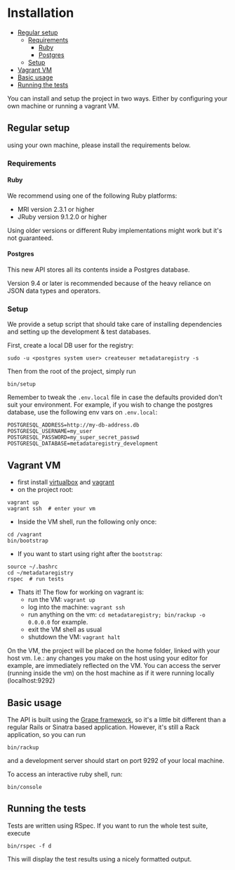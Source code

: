 # Installation

- [Regular setup](#regular-setup)
  - [Requirements](#requirements)
      - [Ruby](#ruby)
      - [Postgres](#postgres)
  - [Setup](#setup)
- [Vagrant VM](#vagrant-vm)
- [Basic usage](#basic-usage)
- [Running the tests](#running-the-tests)

You can install and setup the project in two ways. Either by configuring your
own machine or running a vagrant VM.

## Regular setup

using your own machine, please install the requirements below.

### Requirements

#### Ruby
We recommend using one of the following Ruby platforms:

* MRI version 2.3.1 or higher
* JRuby version 9.1.2.0 or higher

Using older versions or different Ruby implementations might work but it\'s not
guaranteed.

#### Postgres
This new API stores all its contents inside a Postgres database.

Version 9.4 or later is recommended because of the heavy reliance on JSON data
types and operators.

### Setup

We provide a setup script that should take care of installing dependencies and
setting up the development & test databases.

First, create a local DB user for the registry:

```
sudo -u <postgres system user> createuser metadataregistry -s
```

Then from the root of the project, simply run

```shell
bin/setup
```

Remember to tweak the `.env.local` file in case the defaults provided
don\'t suit your environment.
For example, if you wish to change the postgres database, use the following
env vars on `.env.local`:

```
POSTGRESQL_ADDRESS=http://my-db-address.db
POSTGRESQL_USERNAME=my_user
POSTGRESQL_PASSWORD=my_super_secret_passwd
POSTGRESQL_DATABASE=metadataregistry_development
```

## Vagrant VM

- first install [virtualbox](https://www.virtualbox.org/) and [vagrant](http://vagrantup.com)
- on the project root:

```shell
vagrant up
vagrant ssh  # enter your vm
```

- Inside the VM shell, run the following only once:

```shell
cd /vagrant
bin/bootstrap
```

- If you want to start using right after the `bootstrap`:

```
source ~/.bashrc
cd ~/metadataregistry
rspec  # run tests
```

- Thats it! The flow for working on vagrant is:
    - run the VM: `vagrant up`
    - log into the machine: `vagrant ssh`
    - run anything on the vm: `cd metadataregistry; bin/rackup -o 0.0.0.0` for example.
    - exit the VM shell as usual
    - shutdown the VM: `vagrant halt`


On the VM, the project will be placed on the home folder, linked with your host vm.
I.e.: any changes you make on the host using your editor for example, are immediately reflected on the VM.
You can access the server (running inside the vm) on the host machine as if it were running locally (localhost:9292)


## Basic usage

The API is built using the [Grape framework](https://github.com/ruby-grape/grape),
so it\'s a little bit different than a regular Rails or Sinatra based application.
However, it\'s still a Rack application, so you can run

```shell
bin/rackup
```

and a development server should start on port 9292 of your local machine.

To access an interactive ruby shell, run:

```shell
bin/console
```

## Running the tests

Tests are written using RSpec. If you want to run the whole test suite, execute

```
bin/rspec -f d
```

This will display the test results using a nicely formatted output.
